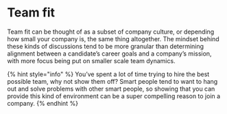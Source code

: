 # Team fit

Team fit can be thought of as a subset of company culture, or depending how small your company is, the same thing altogether. The mindset behind these kinds of discussions tend to be more granular than determining alignment between a candidate’s career goals and a company’s mission, with more focus being put on smaller scale team dynamics.

{% hint style="info" %}
You’ve spent a lot of time trying to hire the best possible team, why not show them off? Smart people tend to want to hang out and solve problems with other smart people, so showing that you can provide this kind of environment can be a super compelling reason to join a company.
{% endhint %}
